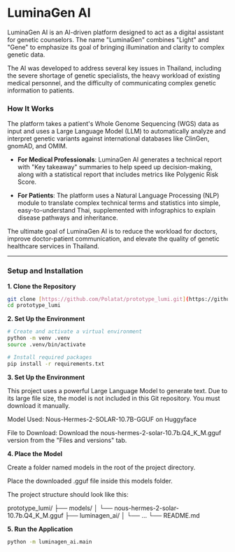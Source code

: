 # LuminaGen AI

LuminaGen AI is an AI-driven platform designed to act as a digital assistant for genetic counselors. The name "LuminaGen" combines "Light" and "Gene" to emphasize its goal of bringing illumination and clarity to complex genetic data.

The AI was developed to address several key issues in Thailand, including the severe shortage of genetic specialists, the heavy workload of existing medical personnel, and the difficulty of communicating complex genetic information to patients.

### How It Works

The platform takes a patient's Whole Genome Sequencing (WGS) data as input and uses a Large Language Model (LLM) to automatically analyze and interpret genetic variants against international databases like ClinGen, gnomAD, and OMIM.

* **For Medical Professionals**: LuminaGen AI generates a technical report with "Key takeaway" summaries to help speed up decision-making, along with a statistical report that includes metrics like Polygenic Risk Score.

* **For Patients**: The platform uses a Natural Language Processing (NLP) module to translate complex technical terms and statistics into simple, easy-to-understand Thai, supplemented with infographics to explain disease pathways and inheritance.

The ultimate goal of LuminaGen AI is to reduce the workload for doctors, improve doctor-patient communication, and elevate the quality of genetic healthcare services in Thailand.

---

### Setup and Installation

**1. Clone the Repository**
```bash
git clone [https://github.com/Polatat/prototype_lumi.git](https://github.com/Polatat/prototype_lumi.git)
cd prototype_lumi
```

**2. Set Up the Environment**

```bash
# Create and activate a virtual environment
python -m venv .venv
source .venv/bin/activate

# Install required packages
pip install -r requirements.txt
```

**3. Set Up the Environment**

This project uses a powerful Large Language Model to generate text. Due to its large file size, the model is not included in this Git repository. You must download it manually.

Model Used: Nous-Hermes-2-SOLAR-10.7B-GGUF on Huggyface

File to Download: Download the nous-hermes-2-solar-10.7b.Q4_K_M.gguf version from the "Files and versions" tab.

**4. Place the Model**

Create a folder named models in the root of the project directory.

Place the downloaded .gguf file inside this models folder.

The project structure should look like this:

prototype_lumi/
├── models/
│   └── nous-hermes-2-solar-10.7b.Q4_K_M.gguf
├── luminagen_ai/
│   └── ...
└── README.md


**5. Run the Application**

```bash
python -m luminagen_ai.main

```
